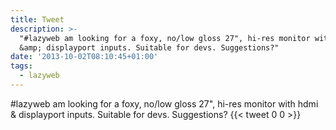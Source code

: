 ```yaml
---
title: Tweet
description: >-
  "#lazyweb am looking for a foxy, no/low gloss 27", hi-res monitor with hdmi
  &amp; displayport inputs. Suitable for devs. Suggestions?"
date: '2013-10-02T08:10:45+01:00'
tags:
  - lazyweb
---
```

#lazyweb am looking for a foxy, no/low gloss 27", hi-res monitor with hdmi &amp; displayport inputs. Suitable for devs. Suggestions?
      {{< tweet 0 0 >}}
    
